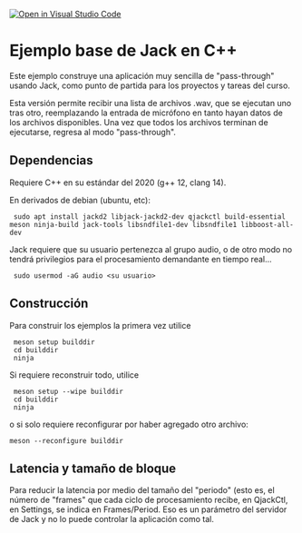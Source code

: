 [![Open in Visual Studio Code](https://classroom.github.com/assets/open-in-vscode-2e0aaae1b6195c2367325f4f02e2d04e9abb55f0b24a779b69b11b9e10269abc.svg)](https://classroom.github.com/online_ide?assignment_repo_id=16057080&assignment_repo_type=AssignmentRepo)
# Ejemplo base de Jack en C++

Este ejemplo construye una aplicación muy sencilla de "pass-through"
usando Jack, como punto de partida para los proyectos y tareas del
curso.

Esta versión permite recibir una lista de archivos .wav, que se ejecutan
uno tras otro, reemplazando la entrada de micrófono en tanto hayan datos
de los archivos disponibles.  Una vez que todos los archivos terminan de
ejecutarse, regresa al modo "pass-through".

## Dependencias

Requiere C++ en su estándar del 2020 (g++ 12, clang 14).

En derivados de debian (ubuntu, etc):

     sudo apt install jackd2 libjack-jackd2-dev qjackctl build-essential meson ninja-build jack-tools libsndfile1-dev libsndfile1 libboost-all-dev 
     
Jack requiere que su usuario pertenezca al grupo audio, o de otro modo
no tendrá privilegios para el procesamiento demandante en tiempo
real...

     sudo usermod -aG audio <su usuario>

## Construcción

Para construir los ejemplos la primera vez utilice

     meson setup builddir
     cd builddir
     ninja


Si requiere reconstruir todo, utilice

     meson setup --wipe builddir
     cd builddir
     ninja

o si solo requiere reconfigurar por haber agregado otro archivo:

    meson --reconfigure builddir

## Latencia y tamaño de bloque

Para reducir la latencia por medio del tamaño del "periodo" (esto es,
el número de "frames" que cada ciclo de procesamiento recibe, en
QjackCtl, en Settings, se indica en Frames/Period.  Eso es un
parámetro del servidor de Jack y no lo puede controlar la aplicación
como tal.
